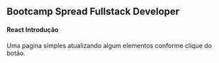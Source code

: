 ## Bootcamp Spread Fullstack Developer

#### React Introdução

Uma pagina simples atualizando algum elementos conforme clique do botão.
